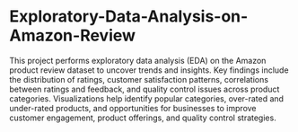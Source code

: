# Exploratory-Data-Analysis-on-Amazon-Review
This project performs exploratory data analysis (EDA) on the Amazon product review dataset to uncover trends and insights. Key findings include the distribution of ratings, customer satisfaction patterns, correlations between ratings and feedback, and quality control issues across product categories. Visualizations help identify popular categories, over-rated and under-rated products, and opportunities for businesses to improve customer engagement, product offerings, and quality control strategies.
